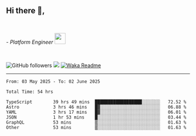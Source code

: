 <h2>Hi there  👋,</h2> </br>

<p><em>- Platform Engineer <img src="https://media.giphy.com/media/WUlplcMpOCEmTGBtBW/giphy.gif" width="30"> 
</em></p></br>


<!--[![Linkedin: prandogabriel](https://img.shields.io/badge/-prandogabriel-blue?style=flat-square&logo=Linkedin&logoColor=white&link=https://www.linkedin.com/in/prandogabriel/)](https://www.linkedin.com/in/prandogabriel)-->
![GitHub followers](https://img.shields.io/github/followers/prandogabriel?label=Follow&style=social)
![](https://komarev.com/ghpvc/?username=prandogabriel)
[![Waka Readme](https://github.com/prandogabriel/prandogabriel/actions/workflows/update-stats.yml.yml/badge.svg)](https://github.com/prandogabriel/prandogabriel/actions/workflows/update-stats.yml.yml)

---

<!--START_SECTION:waka-->

```golang
From: 03 May 2025 - To: 02 June 2025

Total Time: 54 hrs

TypeScript        39 hrs 49 mins  ██████████████████░░░░░░░   72.52 %
Astro             3 hrs 46 mins   █▓░░░░░░░░░░░░░░░░░░░░░░░   06.88 %
YAML              3 hrs 17 mins   █▓░░░░░░░░░░░░░░░░░░░░░░░   06.01 %
JSON              1 hr 53 mins    █░░░░░░░░░░░░░░░░░░░░░░░░   03.44 %
GraphQL           53 mins         ▒░░░░░░░░░░░░░░░░░░░░░░░░   01.63 %
Other             53 mins         ▒░░░░░░░░░░░░░░░░░░░░░░░░   01.63 %
```

<!--END_SECTION:waka-->
